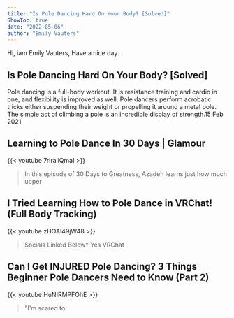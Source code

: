 ```yaml
---
title: "Is Pole Dancing Hard On Your Body? [Solved]"
ShowToc: true 
date: "2022-05-06"
author: "Emily Vauters" 
---
```


Hi, iam Emily Vauters, Have a nice day.
## Is Pole Dancing Hard On Your Body? [Solved]
 Pole dancing is a full-body workout. It is resistance training and cardio in one, and flexibility is improved as well. Pole dancers perform acrobatic tricks either suspending their weight or propelling it around a metal pole. The simple act of climbing a pole is an incredible display of strength.15 Feb 2021

## Learning to Pole Dance In 30 Days | Glamour
{{< youtube 7riraliQmaI >}}
>In this episode of 30 Days to Greatness, Azadeh learns just how much upper 

## I Tried Learning How to Pole Dance in VRChat! (Full Body Tracking)
{{< youtube zHOAl49jW48 >}}
>Socials Linked Below* Yes VRChat 

## Can I Get INJURED Pole Dancing? 3 Things Beginner Pole Dancers Need to Know (Part 2)
{{< youtube HuNIRMPFOhE >}}
>"I'm scared to 

